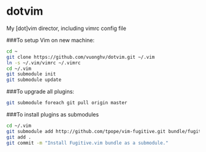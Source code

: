 # dotvim
My [dot]vim director, including vimrc config file

###To setup Vim on new machine:
```bash
cd ~
git clone https://github.com/vuonghv/dotvim.git ~/.vim
ln -s ~/.vim/vimrc ~/.vimrc
cd ~/.vim
git submodule init
git submodule update
```

###To upgrade all plugins:
```bash
git submodule foreach git pull origin master
```

###To install plugins as submodules
```bash
cd ~/.vim
git submodule add http://github.com/tpope/vim-fugitive.git bundle/fugitive
git add .
git commit -m "Install Fugitive.vim bundle as a submodule."
```
